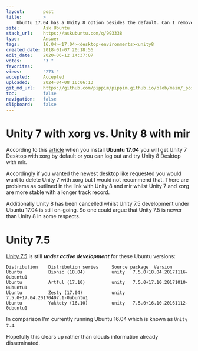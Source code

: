 ```yaml
---
layout:       post
title:        >
    Ubuntu 17.04 has a Unity 8 option besides the default. Can I remove one of the options, and which one should I keep?
site:         Ask Ubuntu
stack_url:    https://askubuntu.com/q/993338
type:         Answer
tags:         16.04><17.04><desktop-environments><unity8
created_date: 2018-01-07 20:18:56
edit_date:    2020-06-12 14:37:07
votes:        "3 "
favorites:    
views:        "273 "
accepted:     Accepted
uploaded:     2024-04-08 16:06:13
git_md_url:   https://github.com/pippim/pippim.github.io/blob/main/_posts/2018/2018-01-07-Ubuntu-17.04-has-a-Unity-8-option-besides-the-default.-Can-I-remove-one-of-the-options_-and-which-one-should-I-keep_.md
toc:          false
navigation:   false
clipboard:    false
---
```


# Unity 7 with xorg vs. Unity 8 with mir

According to this [article][1] when you install **Ubuntu 17.04** you will get Unity 7 Desktop with xorg by default or you can log out and try Unity 8 Desktop with mir.

Accordingly if you wanted the newest desktop like requested you would want to delete Unity 7 with xorg but I would not recommend that. There are problems as outlined in the link with Unity 8 and mir whilst Unity 7 and xorg are more stable with a longer track record.

Additionally Unity 8 has been cancelled whilst Unity 7.5 development under Ubuntu 17.04 is still on-going. So one could argue that Unity 7.5 is newer than Unity 8 in some respects.

# Unity 7.5

[Unity 7.5][2] is still ***under active development*** for these Ubuntu versions:


``` 
Distribution    Distribution series     Source package  Version      
Ubuntu          Bionic (18.04)          unity   7.5.0+18.04.20171116-0ubuntu1   
Ubuntu          Artful (17.10)          unity   7.5.0+17.10.20171010-0ubuntu1   
Ubuntu          Zesty (17.04)           unity   7.5.0+17.04.20170407.1-0ubuntu1     
Ubuntu          Yakkety (16.10)         unity   7.5.0+16.10.20161112-0ubuntu1 
```

In comparison I'm currently running Ubuntu 16.04 which is known as `Unity 7.4`.

Hopefully this clears up rather than clouds information already disseminated.


  [1]: https://www.phoronix.com/scan.php?page=article&item=zesty-unity8-mir&num=1
  [2]: https://launchpad.net/unity/7.5
